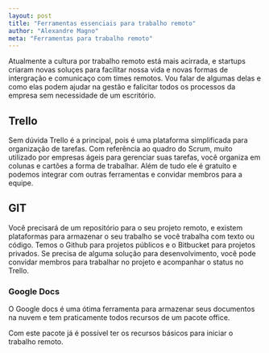 ```yaml
---
layout: post
title: "Ferramentas essenciais para trabalho remoto"
author: "Alexandre Magno"
meta: "Ferramentas para trabalho remoto"
---
```


Atualmente a cultura por trabalho remoto está mais acirrada, e startups criaram novas soluçes para facilitar nossa vida e novas formas de intergração e comunicaço com times remotos. Vou falar de algumas delas e como elas podem ajudar na gestão e falicitar todos os processos da empresa sem necessidade de um escritório.

## Trello

Sem dúvida Trello é a principal, pois é uma plataforma simplificada para organização de tarefas. Com referência ao quadro do Scrum, muito utilizado por empresas ágeis para gerenciar suas tarefas, você organiza em colunas e cartões a forma de trabalhar. Além de tudo ele é gratuito e podemos integrar com outras ferramentas e convidar membros para a equipe.

## GIT

Você precisará de um repositório para o seu projeto remoto, e existem plataformas para armazenar o seu trabalho se você trabalha com texto ou código. Temos o Github para projetos públicos e o Bitbucket para projetos privados. Se precisa de alguma solução para desenvolvimento, você pode convidar membros para trabalhar no projeto e acompanhar o status no Trello.

### Google Docs

O Google docs é uma ótima ferramenta para armazenar seus documentos na nuvem e tem praticamente todos recursos de um pacote office.

Com este pacote já é possível ter os recursos básicos para iniciar o trabalho remoto. 


